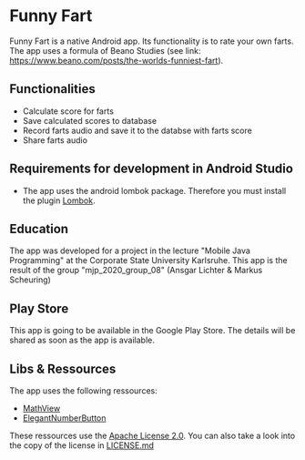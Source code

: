 # Funny Fart
Funny Fart is a native Android app. Its functionality is to rate your own farts. 
The app uses a formula of Beano Studies (see link: https://www.beano.com/posts/the-worlds-funniest-fart).


## Functionalities
* Calculate score for farts
* Save calculated scores to database
* Record farts audio and save it to the databse with farts score
* Share farts audio


## Requirements for development in Android Studio
* The app uses the android lombok package. Therefore you must install the plugin [Lombok](https://plugins.jetbrains.com/plugin/6317-lombok).


## Education
The app was developed for a project in the lecture "Mobile Java Programming" at the Corporate State University Karlsruhe. This app is the result of the group "mjp_2020_group_08" (Ansgar Lichter & Markus Scheuring)


## Play Store
This app is going to be available in the Google Play Store. The details will be shared as soon as the app is available.

## Libs & Ressources
The app uses the following ressources:
* [MathView](https://github.com/jianzhongli/MathView)
* [ElegantNumberButton](https://github.com/ashik94vc/ElegantNumberButton)

These ressources use the [Apache License 2.0](https://www.apache.org/licenses/LICENSE-2.0).
You can also take a look into the copy of the license in [LICENSE.md](LICENSE.md)
